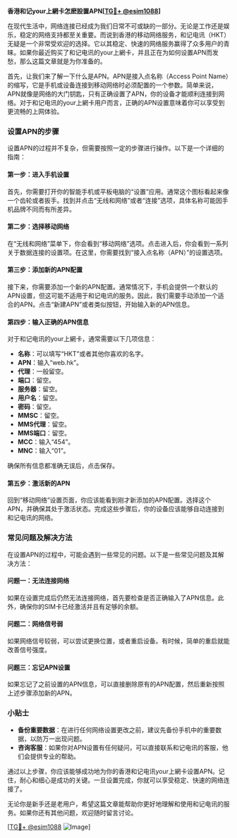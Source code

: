 **香港和记your上網卡怎麽設置APN[[TG💪+ @esim1088](https://t.me/s/esim1088)]**

在现代生活中，网络连接已经成为我们日常不可或缺的一部分。无论是工作还是娱乐，稳定的网络支持都至关重要。而说到香港的移动网络服务，和记电讯（HKT）无疑是一个非常受欢迎的选择。它以其稳定、快速的网络服务赢得了众多用户的青睐。如果你最近购买了和记电讯的your上網卡，并且正在为如何设置APN而发愁，那么这篇文章就是为你准备的。

首先，让我们来了解一下什么是APN。APN是接入点名称（Access Point Name）的缩写，它是手机或设备连接到移动网络时必须配置的一个参数。简单来说，APN就像是网络的大门钥匙，只有正确设置了APN，你的设备才能顺利连接到网络。对于和记电讯的your上網卡用户而言，正确的APN设置意味着你可以享受到更流畅的上网体验。

### 设置APN的步骤

设置APN的过程并不复杂，但需要按照一定的步骤进行操作。以下是一个详细的指南：

#### 第一步：进入手机设置
首先，你需要打开你的智能手机或平板电脑的“设置”应用。通常这个图标看起来像一个齿轮或者扳手。找到并点击“无线和网络”或者“连接”选项，具体名称可能因手机品牌不同而有所差异。

#### 第二步：选择移动网络
在“无线和网络”菜单下，你会看到“移动网络”选项。点击进入后，你会看到一系列关于数据连接的设置项。在这里，你需要找到“接入点名称（APN）”的设置选项。

#### 第三步：添加新的APN配置
接下来，你需要添加一个新的APN配置。通常情况下，手机会提供一个默认的APN设置，但这可能不适用于和记电讯的服务。因此，我们需要手动添加一个适合的APN。点击“新建APN”或者类似按钮，开始输入新的APN信息。

#### 第四步：输入正确的APN信息
对于和记电讯的your上網卡，通常需要以下几项信息：
- **名称**：可以填写“HKT”或者其他你喜欢的名字。
- **APN**：输入“web.hk”。
- **代理**：一般留空。
- **端口**：留空。
- **服务器**：留空。
- **用户名**：留空。
- **密码**：留空。
- **MMSC**：留空。
- **MMS代理**：留空。
- **MMS端口**：留空。
- **MCC**：输入“454”。
- **MNC**：输入“01”。

确保所有信息都准确无误后，点击保存。

#### 第五步：激活新的APN
回到“移动网络”设置页面，你应该能看到刚才新添加的APN配置。选择这个APN，并确保其处于激活状态。完成这些步骤后，你的设备应该能够自动连接到和记电讯的网络。

### 常见问题及解决方法

在设置APN的过程中，可能会遇到一些常见的问题。以下是一些常见问题及其解决方法：

#### 问题一：无法连接网络
如果在设置完成后仍然无法连接网络，首先要检查是否正确输入了APN信息。此外，确保你的SIM卡已经激活并且有足够的余额。

#### 问题二：网络信号弱
如果网络信号较弱，可以尝试更换位置，或者重启设备。有时候，简单的重启就能改善信号强度。

#### 问题三：忘记APN设置
如果忘记了之前设置的APN信息，可以直接删除原有的APN配置，然后重新按照上述步骤添加新的APN。

### 小贴士

- **备份重要数据**：在进行任何网络设置更改之前，建议先备份手机中的重要数据，以防万一出现问题。
- **咨询客服**：如果你对APN设置有任何疑问，可以直接联系和记电讯的客服，他们会提供专业的帮助。

通过以上步骤，你应该能够成功地为你的香港和记电讯your上網卡设置APN。记住，耐心和细心是成功的关键。一旦设置完成，你就可以享受稳定、快速的网络连接了。

无论你是新手还是老用户，希望这篇文章能帮助你更好地理解和使用和记电讯的服务。如果你还有其他问题，欢迎随时留言讨论。

[[TG💪+ @esim1088](https://t.me/s/esim1088) ![Image](https://i.postimg.cc/4NQfJmqS/Snipaste-2025-05-13-00-14-12.png)]